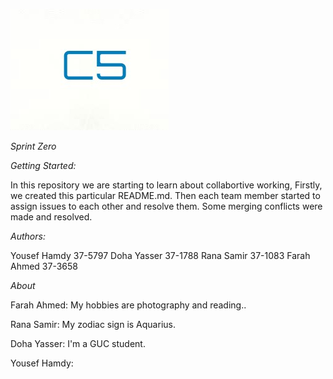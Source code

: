 ![Screenshot](Screenshot.jpg)

*Sprint* *Zero*



*Getting Started:*


In this repository we are starting to learn about collabortive working, 
Firstly, we created this particular README.md.
Then each team member started to assign issues to each other and 
resolve them. Some merging conflicts were made and resolved.



*Authors:*



Yousef Hamdy 37-5797
Doha Yasser 37-1788
Rana Samir 37-1083
Farah Ahmed 37-3658



*About* 


Farah Ahmed: My hobbies are photography and reading..

Rana Samir: My zodiac sign is Aquarius.

Doha Yasser: I'm a GUC student.

Yousef Hamdy:




